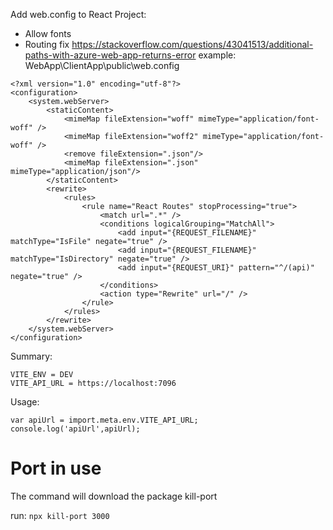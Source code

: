 Add web.config to React Project: <br>
- Allow fonts
- Routing fix https://stackoverflow.com/questions/43041513/additional-paths-with-azure-web-app-returns-error
example: WebApp\ClientApp\public\web.config
```
<?xml version="1.0" encoding="utf-8"?>
<configuration>
    <system.webServer>
        <staticContent>
            <mimeMap fileExtension="woff" mimeType="application/font-woff" />
            <mimeMap fileExtension="woff2" mimeType="application/font-woff" />
            <remove fileExtension=".json"/>
            <mimeMap fileExtension=".json" mimeType="application/json"/>
        </staticContent>
        <rewrite>
            <rules>
                <rule name="React Routes" stopProcessing="true">
                    <match url=".*" />
                    <conditions logicalGrouping="MatchAll">
                        <add input="{REQUEST_FILENAME}" matchType="IsFile" negate="true" />
                        <add input="{REQUEST_FILENAME}" matchType="IsDirectory" negate="true" />
                        <add input="{REQUEST_URI}" pattern="^/(api)" negate="true" />
                    </conditions>
                    <action type="Rewrite" url="/" />
                </rule>
            </rules>
        </rewrite>
    </system.webServer>
</configuration>
```

Summary:
```
VITE_ENV = DEV
VITE_API_URL = https://localhost:7096
```
Usage: 
```
var apiUrl = import.meta.env.VITE_API_URL;
console.log('apiUrl',apiUrl);
```

# Port in use
The command will download the package kill-port

run: ```npx kill-port 3000```


